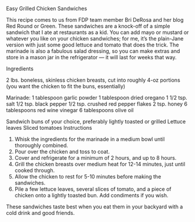 
Easy Grilled Chicken Sandwiches

This recipe comes to us from FDP team member Bri DeRosa and her blog Red Round or Green.
These sandwiches are a knock-off of a simple sandwich that I ate at restaurants as a kid.  You can add mayo or mustard or whatever you like on your chicken sandwiches; for me, it’s the plain-Jane version with just some good lettuce and tomato that does the trick. The marinade is also a fabulous salad dressing, so you can make extras and store in a mason jar in the refrigerator — it will last for weeks that way.  

Ingredients

2 lbs. boneless, skinless chicken breasts, cut into roughly 4-oz portions (you want the chicken to fit the buns, essentially)

Marinade:
1 tablespoon garlic powder
1 tablespoon dried oregano
1 1/2 tsp. salt
1/2 tsp. black pepper
1/2 tsp. crushed red pepper flakes
2 tsp. honey
6 tablespoons red wine vinegar
6 tablespoons olive oil

Sandwich buns of your choice, preferably lightly toasted or grilled
Lettuce leaves
Sliced tomatoes
Instructions

1. Whisk the ingredients for the marinade in a medium bowl until thoroughly combined.
2. Pour over the chicken and toss to coat.
3. Cover and refrigerate for a minimum of 2 hours, and up to 8 hours.
4. Grill the chicken breasts over medium heat for 12-14 minutes, just until cooked through.
5. Allow the chicken to rest for 5-10 minutes before making the sandwiches.
6. Pile a few lettuce leaves, several slices of tomato, and a piece of chicken onto a lightly toasted bun. Add condiments if you wish.

These sandwiches taste best when you eat them in your backyard with a cold drink and good friends.
